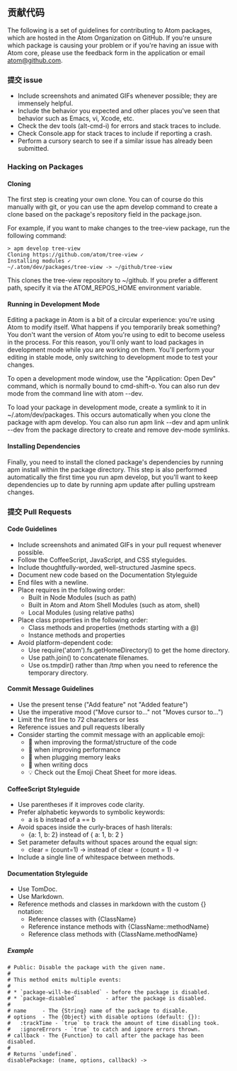 贡献代码
---

The following is a set of guidelines for contributing to Atom packages, which are hosted in the Atom Organization on GitHub. If you're unsure which package is causing your problem or if you're having an issue with Atom core, please use the feedback form in the application or email atom@github.com.

### 提交 issue

- Include screenshots and animated GIFs whenever possible; they are immensely helpful.
- Include the behavior you expected and other places you've seen that behavior such as Emacs, vi, Xcode, etc.
- Check the dev tools (alt-cmd-i) for errors and stack traces to include.
- Check Console.app for stack traces to include if reporting a crash.
- Perform a cursory search to see if a similar issue has already been submitted.

### Hacking on Packages

#### Cloning

The first step is creating your own clone. You can of course do this manually with git, or you can use the apm develop command to create a clone based on the package's repository field in the package.json.

For example, if you want to make changes to the tree-view package, run the following command:

```
> apm develop tree-view
Cloning https://github.com/atom/tree-view ✓
Installing modules ✓
~/.atom/dev/packages/tree-view -> ~/github/tree-view
```

This clones the tree-view repository to ~/github. If you prefer a different path, specify it via the ATOM_REPOS_HOME environment variable.

#### Running in Development Mode

Editing a package in Atom is a bit of a circular experience: you're using Atom to modify itself. What happens if you temporarily break something? You don't want the version of Atom you're using to edit to become useless in the process. For this reason, you'll only want to load packages in development mode while you are working on them. You'll perform your editing in stable mode, only switching to development mode to test your changes.

To open a development mode window, use the "Application: Open Dev" command, which is normally bound to cmd-shift-o. You can also run dev mode from the command line with atom --dev.

To load your package in development mode, create a symlink to it in ~/.atom/dev/packages. This occurs automatically when you clone the package with apm develop. You can also run apm link --dev and apm unlink --dev from the package directory to create and remove dev-mode symlinks.

#### Installing Dependencies

Finally, you need to install the cloned package's dependencies by running apm install within the package directory. This step is also performed automatically the first time you run apm develop, but you'll want to keep dependencies up to date by running apm update after pulling upstream changes.

### 提交 Pull Requests

#### Code Guidelines

- Include screenshots and animated GIFs in your pull request whenever possible.
- Follow the CoffeeScript, JavaScript, and CSS styleguides.
- Include thoughtfully-worded, well-structured Jasmine specs.
- Document new code based on the Documentation Styleguide
- End files with a newline.
- Place requires in the following order:
  * Built in Node Modules (such as path)
  * Built in Atom and Atom Shell Modules (such as atom, shell)
  * Local Modules (using relative paths)
- Place class properties in the following order:
  * Class methods and properties (methods starting with a @)
  * Instance methods and properties
- Avoid platform-dependent code:
  * Use require('atom').fs.getHomeDirectory() to get the home directory.
  * Use path.join() to concatenate filenames.
  * Use os.tmpdir() rather than /tmp when you need to reference the temporary directory.

#### Commit Message Guidelines

- Use the present tense ("Add feature" not "Added feature")
- Use the imperative mood ("Move cursor to..." not "Moves cursor to...")
- Limit the first line to 72 characters or less
- Reference issues and pull requests liberally
- Consider starting the commit message with an applicable emoji:
  * :lipstick: when improving the format/structure of the code
  * :racehorse: when improving performance
  * :non-potable_water: when plugging memory leaks
  * :memo: when writing docs
  * :bulb: Check out the Emoji Cheat Sheet for more ideas.

#### CoffeeScript Styleguide

- Use parentheses if it improves code clarity.
- Prefer alphabetic keywords to symbolic keywords:
  * a is b instead of a == b
- Avoid spaces inside the curly-braces of hash literals:
  * {a: 1, b: 2} instead of { a: 1, b: 2 }
- Set parameter defaults without spaces around the equal sign:
  * clear = (count=1) -> instead of clear = (count = 1) ->
- Include a single line of whitespace between methods.

#### Documentation Styleguide

- Use TomDoc.
- Use Markdown.
- Reference methods and classes in markdown with the custom {} notation:
  * Reference classes with {ClassName}
  * Reference instance methods with {ClassName::methodName}
  * Reference class methods with {ClassName.methodName}

##### Example

```
# Public: Disable the package with the given name.
#
# This method emits multiple events:
#
# * `package-will-be-disabled` - before the package is disabled.
# * `package-disabled`         - after the package is disabled.
#
# name     - The {String} name of the package to disable.
# options  - The {Object} with disable options (default: {}):
#   :trackTime - `true` to track the amount of time disabling took.
#   :ignoreErrors - `true` to catch and ignore errors thrown.
# callback - The {Function} to call after the package has been disabled.
#
# Returns `undefined`.
disablePackage: (name, options, callback) ->
```
